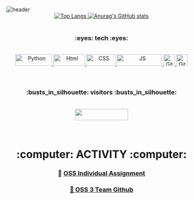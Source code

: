 <img src="https://capsule-render.vercel.app/api?type=rounded&amp?height=150&amp;text=YuBeen&#39;s_github&amp;stroke=000000&amp;fontColor=F0F8FF&amp;animation=fadeIn&amp;fontFamily" alt="header">
<br/>

<div align = "center"> 
    <a href="https://github.com/kanujoa">  
        <img src="https://github-readme-stats.vercel.app/api/top-langs/?username=kanujoa&amp" alt="Top Langs">
    </a>
    <a href="https://github.com/kanujoa">
        <img src="https://github-readme-stats.vercel.app/api?username=kanujoa&amp;show_icons=true&amp;theme=buefy" alt="Anurag&#39;s GitHub stats"> 
    </a>
</div>  
<br/>
 
<div align = "center">
<h3>:eyes: tech :eyes:</h3>
</br>

<a href = "https://www.python.org">
    <img src="https://img.shields.io/badge/Python-3776AB?style=flat-square&amp;logo=Python&amp;logoColor=white" width="97" height="30" alt="Python" style="-aw-            left-pos:0pt; -aw-rel-hpos:column; -aw-rel-vpos:paragraph; -aw-top-pos:0pt; -aw-wrap-type:inline">
</a>
<a href = "https://github.com/kanujoa/HTML-CSS-practice">
    <img src="https://img.shields.io/badge/Html-E34F26?style=flat-square&amp;logo=HTML5&amp;logoColor=white" width="83" height="30" alt="Html" style="-aw-left-            pos:0pt; -aw-rel-hpos:column; -aw-rel-vpos:paragraph; -aw-top-pos:0pt; -aw-wrap-type:inline">
</a>
<a href = "https://github.com/kanujoa/HTML-CSS-practice">
    <img src="https://img.shields.io/badge/Css-1572B6?style=flat-square&amp;logo=CSS3&amp;logoColor=white" width="77" height="30" alt="CSS" style="-aw-left-                pos:0pt; -aw-rel-hpos:column; -aw-rel-vpos:paragraph; -aw-top-pos:0pt; -aw-wrap-type:inline">
</a>
<a href = "https://github.com/kanujoa/Javascript-practice">
    <img src="https://img.shields.io/badge/JavaScript-F7DF1E?style=flat-square&amp;logo=JavaScript&amp;logoColor=black" width="120" height="30" alt="JS" style="-            aw-left-pos:0pt; -aw-rel-hpos:column; -aw-rel-vpos:paragraph; -aw-top-pos:0pt; -aw-wrap-type:inline">
</a>
<a href = "https://github.com/kanujoa">
    <img src="https://img.shields.io/badge/Github-181717?style=flat-square&amp;logo=Github&amp;logoColor=white" height="30" alt="Github">
</a>
<a href = "https://github.com/kanujoa/OSS_lecture_summary">
    <img src="https://img.shields.io/badge/Git-F05032?style=flat-square&amp;logo=Git&amp;logoColor=white" height="30" alt="Git">
</a>
</div>
<br/><br/>

<div align = "center">
<h3>:busts_in_silhouette: visitors :busts_in_silhouette:
</div>
<br/>
       
<div align = "center">  
    <a href="https://hits.seeyoufarm.com">
        <img src="https://hits.seeyoufarm.com/api/count/incr/badge.svg?url=https%3A%2F%2Fgithub.com%2Fkanujoa&count_bg=%23E7BFEC&title_bg=%23FCDBDB&icon=&icon_color=%23A7A7A7&title=visitors&edge_flat=true" width="140" height="30">
    </a>
</div>
<br/><br/>

<h1><div align = "center">:computer:  ACTIVITY  :computer:</div></h1>

<div align = "center">
    <h3> 📌 <a href = "https://github.com/kanujoa/OSS_lecture_summary"> OSS Individual Assignment </h3>
    <h3> 📌 <a href = "https://github.com/OSS3TEAM"> OSS 3 Team Github </h3>
</div>


<!---
kanujoa/kanujoa is a ✨ special ✨ repository because its `README.md` (this file) appears on your GitHub profile.
You can click the Preview link to take a look at your changes.
--->
